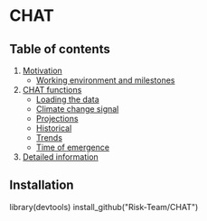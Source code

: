 # CHAT 

## Table of contents[](##table-of-contents)
1. [Motivation](##Motivation)
   - [Working environment and milestones](##Working-environment-and-milestones)
2. [CHAT functions ](##CHAT-functions)
   - [Loading the data](###Loading-the-data)
   - [Climate change signal](###Climate-change-signal)
   - [Projections](###Projections)
   - [Historical](###Historical)
   - [Trends](###Trends)
   - [Time of emergence](###Time-of-emergence)
3. [Detailed information](##Detailed-information)


## Installation
library(devtools)
install_github("Risk-Team/CHAT")
